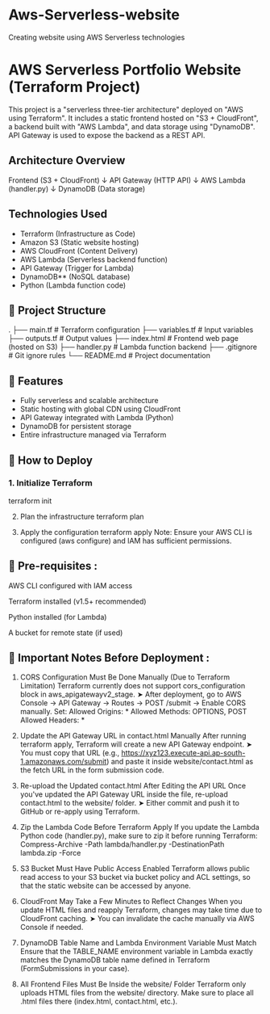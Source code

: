# Aws-Serverless-website
Creating website using AWS Serverless technologies

# AWS Serverless Portfolio Website (Terraform Project)

This project is a "serverless three-tier architecture" deployed on "AWS using Terraform". It includes a static frontend hosted on "S3 + CloudFront", a backend built with "AWS Lambda", and data storage using "DynamoDB". API Gateway is used to expose the backend as a REST API.


## Architecture Overview

Frontend (S3 + CloudFront)
↓
API Gateway (HTTP API)
↓
AWS Lambda (handler.py)
↓
DynamoDB (Data storage)


## Technologies Used

- Terraform (Infrastructure as Code)
- Amazon S3 (Static website hosting)
- AWS CloudFront (Content Delivery)
- AWS Lambda (Serverless backend function)
- API Gateway (Trigger for Lambda)
- DynamoDB** (NoSQL database)
- Python (Lambda function code)

## 📂 Project Structure

.
├── main.tf # Terraform configuration
├── variables.tf # Input variables
├── outputs.tf # Output values
├── index.html # Frontend web page (hosted on S3)
├── handler.py # Lambda function backend
├── .gitignore # Git ignore rules
└── README.md # Project documentation


## 🚀 Features

- Fully serverless and scalable architecture
- Static hosting with global CDN using CloudFront
- API Gateway integrated with Lambda (Python)
- DynamoDB for persistent storage
- Entire infrastructure managed via Terraform

## 🧪 How to Deploy

### 1. Initialize Terraform
terraform init

2. Plan the infrastructure
terraform plan

4. Apply the configuration
terraform apply
Note: Ensure your AWS CLI is configured (aws configure) and IAM has sufficient permissions.

## 📌 Pre-requisites :

AWS CLI configured with IAM access

Terraform installed (v1.5+ recommended)

Python installed (for Lambda)

A bucket for remote state (if used)

## 🚀 Important Notes Before Deployment :

1. CORS Configuration Must Be Done Manually (Due to Terraform Limitation)
Terraform currently does not support cors_configuration block in aws_apigatewayv2_stage.
➤ After deployment, go to AWS Console → API Gateway → Routes → POST /submit → Enable CORS manually.
Set:
Allowed Origins: *
Allowed Methods: OPTIONS, POST
Allowed Headers: *


2. Update the API Gateway URL in contact.html Manually
After running terraform apply, Terraform will create a new API Gateway endpoint.
➤ You must copy that URL (e.g., https://xyz123.execute-api.ap-south-1.amazonaws.com/submit) and paste it inside website/contact.html as the fetch URL in the form submission code.


3. Re-upload the Updated contact.html After Editing the API URL
Once you've updated the API Gateway URL inside the file, re-upload contact.html to the website/ folder.
➤ Either commit and push it to GitHub or re-apply using Terraform.


4. Zip the Lambda Code Before Terraform Apply
If you update the Lambda Python code (handler.py), make sure to zip it before running Terraform:
Compress-Archive -Path lambda/handler.py -DestinationPath lambda.zip -Force


5. S3 Bucket Must Have Public Access Enabled
Terraform allows public read access to your S3 bucket via bucket policy and ACL settings, so that the static website can be accessed by anyone.


6. CloudFront May Take a Few Minutes to Reflect Changes
When you update HTML files and reapply Terraform, changes may take time due to CloudFront caching.
➤ You can invalidate the cache manually via AWS Console if needed.


7. DynamoDB Table Name and Lambda Environment Variable Must Match
Ensure that the TABLE_NAME environment variable in Lambda exactly matches the DynamoDB table name defined in Terraform (FormSubmissions in your case).


8. All Frontend Files Must Be Inside the website/ Folder
Terraform only uploads HTML files from the website/ directory. Make sure to place all .html files there (index.html, contact.html, etc.).
